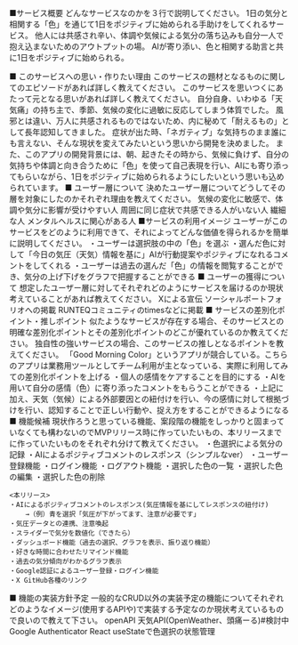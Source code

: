 ■サービス概要
どんなサービスなのかを３行で説明してください。
	1日の気分と相関する「色」を通じて1日をポジティブに始められる手助けをしてくれるサービス。
	他人には共感され辛い、体調や気候による気分の落ち込みも自分一人で抱え込まないためのアウトプットの場。
	AIが寄り添い、色と相関する助言と共に1日をポジティブに始められる。

■ このサービスへの思い・作りたい理由
このサービスの題材となるものに関してのエピソードがあれば詳しく教えてください。
このサービスを思いつくにあたって元となる思いがあれば詳しく教えてください。
	自分自身、いわゆる「天気痛」の持ち主で、季節、気候の変化に過敏に反応してしまう体質でした。
	風邪とは違い、万人に共感されるものではないため、内に秘めて「耐えるもの」として長年認知してきました。
	症状が出た時、「ネガティブ」な気持ちのまま誰にも言えない、そんな現状を変えてみたいという思いから開発を決めました。
	また、このアプリの開発背景には、朝、起きたその時から、気候に負けず、自分の気持ちや体調と向き合うために「色」を使って自己表現を行い、AIにも寄り添ってもらいながら、1日をポジティブに始められるようにしたいという思いも込められています。
■ ユーザー層について
決めたユーザー層についてどうしてその層を対象にしたのかそれぞれ理由を教えてください。
	気候の変化に敏感で、体調や気分に影響が受けやすい人
	周囲に同じ症状で共感できる人がいない人
	繊細な人
	メンタルヘルスに関心がある人
■サービスの利用イメージ
ユーザーがこのサービスをどのように利用できて、それによってどんな価値を得られるかを簡単に説明してください。
	・ユーザーは選択肢の中の「色」を選ぶ
	・選んだ色に対して「今日の気圧（天気）情報を基に」AIが行動提案やポジティブになれるコメントをしてくれる
	・ユーザーは過去の選んだ「色」の情報を閲覧することができ、気分の上げ下げをグラフで把握することができる
■ ユーザーの獲得について
想定したユーザー層に対してそれぞれどのようにサービスを届けるのか現状考えていることがあれば教えてください。
	Xによる宣伝
	ソーシャルポートフォリオへの掲載
	RUNTEQコミュニティのtimesなどに掲載
■ サービスの差別化ポイント・推しポイント
似たようなサービスが存在する場合、そのサービスとの明確な差別化ポイントとその差別化ポイントのどこが優れているのか教えてください。
独自性の強いサービスの場合、このサービスの推しとなるポイントを教えてください。
	「Good Morning Color」というアプリが競合している。こちらのアプリは業務用ツールとしてチーム利用が主となっている、実際に利用してみての差別化ポイントを上げる
	・個人の感情をケアすることを目的にする
	・AIを用いて自分の感情（色）に寄り添ったコメントをもらうことができる
	・上記に加え、天気（気候）による外部要因との紐付けを行い、今の感情に対して根拠づけを行い、認知することで正しい行動や、捉え方をすることができるようになる
■ 機能候補
現状作ろうと思っている機能、案段階の機能をしっかりと固まっていなくても構わないのでMVPリリース時に作っていたいもの、本リリースまでに作っていたいものをそれぞれ分けて教えてください。
	<MVP>
	・色選択による気分の記録
	・AIによるポジティブコメントのレスポンス（シンプルなver）
	・ユーザー登録機能
	・ログイン機能
	・ログアウト機能
	・選択した色の一覧
	・選択した色の編集
	・選択した色の削除

	<本リリース>
	・AIによるポジティブコメントのレスポンス(気圧情報を基にしてレスポンスの紐付け)
		→（例）青を選択「気圧が下がってます、注意が必要です」
	・気圧データとの連携、注意喚起
	・スライダーで気分を数値化（できたら）
	・ダッシュボード機能（過去の選択、グラフを表示、振り返り機能）
	・好きな時間に合わせたリマインド機能
	・過去の気分傾向がわかるグラフ表示
	・Google認証によるユーザー登録・ログイン機能
	・X GitHub各種のリンク
■ 機能の実装方針予定
一般的なCRUD以外の実装予定の機能についてそれぞれどのようなイメージ(使用するAPIや)で実装する予定なのか現状考えているもので良いので教えて下さい。
openAPI
天気API(OpenWeather、頭痛ーる)#検討中
Google Authenticator
React useStateで色選択の状態管理
